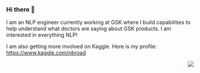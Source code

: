 ### Hi there 👋

I am an NLP engineer currently working at GSK where I build capabilities to help understand what doctors are saying about GSK products. I am interested in everything NLP! 

I am also getting more involved on Kaggle. Here is my profile: https://www.kaggle.com/nbroad  




<img align="right" src="https://github-readme-stats.vercel.app/api?username=nbroad1881&show_icons=true&text_color=24292e&bg_color=ffffff&hide_title=true">

<!--
**nbroad1881/nbroad1881** is a ✨ _special_ ✨ repository because its `README.md` (this file) appears on your GitHub profile.

Here are some ideas to get you started:

- 🔭 I’m currently working on ...
- 🌱 I’m currently learning ...
- 👯 I’m looking to collaborate on ...
- 🤔 I’m looking for help with ...
- 💬 Ask me about ...
- 📫 How to reach me: ...
- 😄 Pronouns: ...
- ⚡ Fun fact: ...
-->